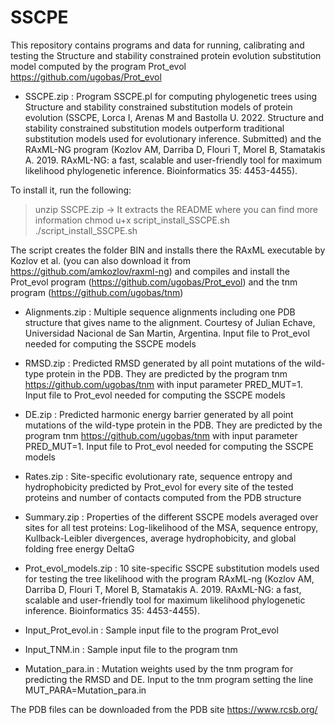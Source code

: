 # SSCPE
This repository contains programs and data for running, calibrating and testing the Structure and stability constrained protein evolution substitution model computed by the program Prot_evol https://github.com/ugobas/Prot_evol

- SSCPE.zip : Program SSCPE.pl for computing phylogenetic trees using Structure and stability constrained substitution models of protein evolution (SSCPE, Lorca I, Arenas M and Bastolla U. 2022. Structure and stability constrained substitution models outperform traditional substitution models used for evolutionary inference. Submitted) and the RAxML-NG program (Kozlov AM, Darriba D, Flouri T, Morel B, Stamatakis A. 2019. RAxML-NG: a fast, scalable and user-friendly tool for maximum likelihood phylogenetic inference. Bioinformatics 35: 4453-4455).

To install it, run the following:
>unzip SSCPE.zip  -> It extracts the README where you can find more information
>chmod u+x script_install_SSCPE.sh
>./script_install_SSCPE.sh

The script creates the folder BIN and installs there the RAxML executable by Kozlov et al. (you can also download it from https://github.com/amkozlov/raxml-ng) and compiles and install the Prot_evol program (https://github.com/ugobas/Prot_evol) and the tnm program (https://github.com/ugobas/tnm)

- Alignments.zip : Multiple sequence alignments including one PDB structure that gives name to the alignment. Courtesy of Julian Echave, Universidad Nacional de San Martin, Argentina. Input file to Prot_evol needed for computing the SSCPE models

- RMSD.zip : Predicted RMSD generated by all point mutations of the wild-type protein in the PDB. They are predicted by the program tnm https://github.com/ugobas/tnm with input parameter PRED_MUT=1. Input file to Prot_evol needed for computing the SSCPE models

- DE.zip  : Predicted harmonic energy barrier generated by all point mutations of the wild-type protein in the PDB. They are predicted by the program tnm https://github.com/ugobas/tnm with input parameter PRED_MUT=1. Input file to Prot_evol needed for computing the SSCPE models

- Rates.zip : Site-specific evolutionary rate, sequence entropy and hydrophobicity predicted by Prot_evol for every site of the tested proteins and number of contacts computed from the PDB structure

- Summary.zip : Properties of the different SSCPE models averaged over sites for all test proteins: Log-likelihood of the MSA, sequence entropy, Kullback-Leibler divergences, average hydrophobicity, and global folding free energy DeltaG
 
- Prot_evol_models.zip : 10 site-specific SSCPE substitution models used for testing the tree likelihood with the program RAxML-ng (Kozlov AM, Darriba D, Flouri T, Morel B, Stamatakis A. 2019. RAxML-NG: a fast, scalable and user-friendly tool for maximum likelihood phylogenetic inference. Bioinformatics 35: 4453-4455).

- Input_Prot_evol.in : Sample input file to the program Prot_evol

- Input_TNM.in : Sample input file to the program tnm

- Mutation_para.in : Mutation weights used by the tnm program for predicting the RMSD and DE. Input to the tnm program setting the line MUT_PARA=Mutation_para.in

The PDB files can be downloaded from the PDB site https://www.rcsb.org/
